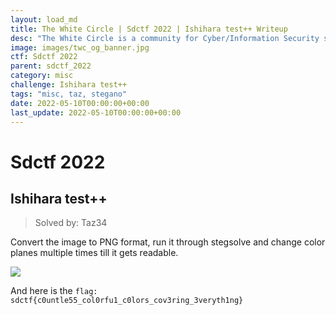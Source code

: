 ```yaml
---
layout: load_md
title: The White Circle | Sdctf 2022 | Ishihara test++ Writeup
desc: "The White Circle is a community for Cyber/Information Security students, enthusiasts and professionals. You can discuss anything related to Security, share your knowledge with others, get help when you need it and proceed further in your journey with amazing people from all over the world."
image: images/twc_og_banner.jpg
ctf: Sdctf 2022
parent: sdctf_2022
category: misc
challenge: Ishihara test++
tags: "misc, taz, stegano"
date: 2022-05-10T00:00:00+00:00
last_update: 2022-05-10T00:00:00+00:00
---
```


<h1 class="heading card-title white-text">Sdctf 2022</h1>

## Ishihara test++
> Solved by: Taz34

Convert the image to PNG format, run it through stegsolve and change color planes multiple times till it gets readable.

![](https://i.imgur.com/emntk0g.png)

And here is the ```flag: sdctf{c0untle55_col0rfu1_c0lors_cov3ring_3veryth1ng}```

